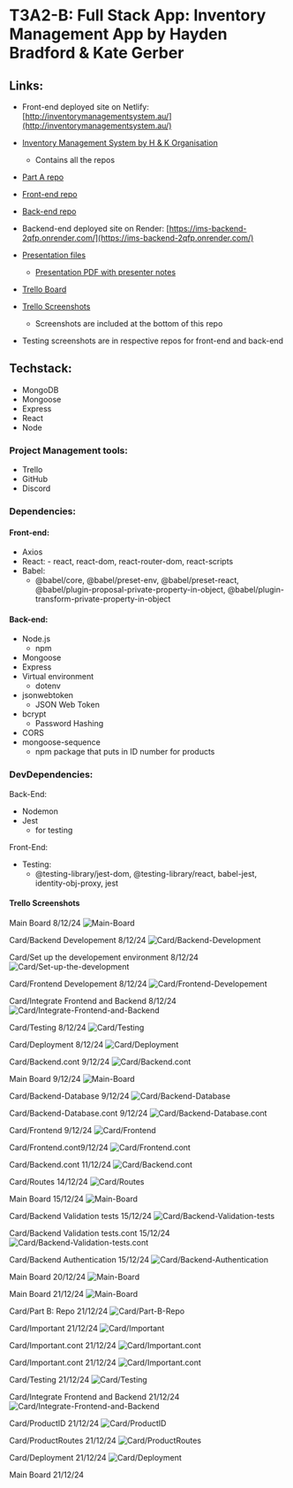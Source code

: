 # T3A2-B: Full Stack App: Inventory Management App by Hayden Bradford & Kate Gerber

## Links:
- Front-end deployed site on Netlify: [http://inventorymanagementsystem.au/](http://inventorymanagementsystem.au/)

- [Inventory Management System by H & K Organisation](https://github.com/IMS-by-HK)
    - Contains all the repos
- [Part A repo](https://github.com/IMS-by-HK/T3A2-A)
- [Front-end repo](https://github.com/IMS-by-HK/IMS-Frontend)
- [Back-end repo](https://github.com/IMS-by-HK/IMS-Database)
- Backend-end deployed site on Render: [https://ims-backend-2qfp.onrender.com/](https://ims-backend-2qfp.onrender.com/)
- [Presentation files](/docs/Presentation/)
    - [Presentation PDF with presenter notes](/docs/Presentation/Inventory%20Management_System-with%20presenter%20notes.pdf)
- [Trello Board](https://trello.com/b/RkNm85hb)
- [Trello Screenshots](/docs/Trello%20Screenshots/) 
    - Screenshots are included at the bottom of this repo
- Testing screenshots are in respective repos for front-end and back-end

## Techstack:
- MongoDB
- Mongoose
- Express
- React
- Node

### Project Management tools:
- Trello
- GitHub
- Discord

### Dependencies:

#### Front-end:
- Axios
- React:
      - react, react-dom, react-router-dom, react-scripts
- Babel:
    - @babel/core, @babel/preset-env, @babel/preset-react, @babel/plugin-proposal-private-property-in-object, @babel/plugin-transform-private-property-in-object

#### Back-end:
- Node.js
    - npm
- Mongoose
- Express
- Virtual environment
    - dotenv
- jsonwebtoken
    - JSON Web Token
- bcrypt
    - Password Hashing
- CORS
- mongoose-sequence
    - npm package that puts in ID number for products

### DevDependencies:
Back-End:
- Nodemon
- Jest 
    - for testing
 
Front-End:
- Testing:
    - @testing-library/jest-dom, @testing-library/react, babel-jest, identity-obj-proxy, jest

#### Trello Screenshots
Main Board 8/12/24
![Main-Board](/docs/Trello%20Screenshots/MainBoard:Screenshot%202024-12-08%20at%208.42.37 PM.png)

Card/Backend Developement 8/12/24
![Card/Backend-Development](/docs/Trello%20Screenshots/Card:Backend%20Development:Screenshot%202024-12-08%20at%209.01.13 PM.png)

Card/Set up the developement environment 8/12/24
![Card/Set-up-the-development](/docs/Trello%20Screenshots/Card:Set%20up%20the%20development%20environment:Screenshot%202024-12-08%20at%209.05.53 PM.png)

Card/Frontend Developement 8/12/24
![Card/Frontend-Developement](/docs/Trello%20Screenshots/Card:%20Frontend%20Development:Screenshot%202024-12-08%20at%209.07.52 PM.png)

Card/Integrate Frontend and Backend 8/12/24
![Card/Integrate-Frontend-and-Backend](/docs/Trello%20Screenshots/Card:Integrate%20Frontend%20and%20backend:Screenshot%202024-12-08%20at%209.10.13 PM.png)

Card/Testing 8/12/24
![Card/Testing](/docs/Trello%20Screenshots/Card:Testing:Screenshot%202024-12-08%20at%209.10.23 PM.png)

Card/Deployment 8/12/24
![Card/Deployment](/docs/Trello%20Screenshots/Card:Deployment:Screenshot%202024-12-08%20at%209.10.31 PM.png)

Card/Backend.cont 9/12/24
![Card/Backend.cont](/docs/Trello%20Screenshots/Card:Backend.cont:Screenshot%202024-12-09%20at%201.14.54 AM.png)

Main Board 9/12/24
![Main-Board](/docs/Trello%20Screenshots/MainBoard:Screenshot%202024-12-09%20at%203.24.22 AM.png)

Card/Backend-Database 9/12/24
![Card/Backend-Database](/docs/Trello%20Screenshots/Card:Backend-Database:Screenshot%202024-12-09%20at%203.30.48 AM.png)

Card/Backend-Database.cont 9/12/24
![Card/Backend-Database.cont](/docs/Trello%20Screenshots/Card:Backend-Database.cont:Screenshot%202024-12-09%20at%203.31.33 AM.png)

Card/Frontend 9/12/24
![Card/Frontend](/docs/Trello%20Screenshots/Card:Frontend:Screenshot%202024-12-09%20at%205.30.03 PM.png)

Card/Frontend.cont9/12/24
![Card/Frontend.cont](/docs/Trello%20Screenshots/Card:Frontend.cont:Screenshot%202024-12-09%20at%205.30.25 PM.png)

Card/Backend.cont 11/12/24
![Card/Backend.cont](/docs/Trello%20Screenshots/Card:Backend.cont:Screenshot%202024-12-11%20at%203.42.23 AM.png)

Card/Routes 14/12/24
![Card/Routes](/docs/Trello%20Screenshots/Card:Routes:Screenshot%202024-12-14%20at%203.20.50 PM.png)

Main Board 15/12/24
![Main-Board](/docs/Trello%20Screenshots/MainBoard:Screenshot%202024-12-15%20at%2012.47.42 AM.png)

Card/Backend Validation tests 15/12/24
![Card/Backend-Validation-tests](/docs/Trello%20Screenshots/Card:Backend-Validation-tests:Screenshot%202024-12-15%20at%2012.49.22 AM.png)

Card/Backend Validation tests.cont 15/12/24
![Card/Backend-Validation-tests.cont](/docs/Trello%20Screenshots/Card:Backend-Validation-tests.cont:Screenshot%202024-12-15%20at%2012.49.32 AM.png)

Card/Backend Authentication 15/12/24
![Card/Backend-Authentication](/docs/Trello%20Screenshots/Card:Backend-Authentication:Screenshot%202024-12-15%20at%2012.53.35 AM.png)

Main Board 20/12/24
![Main-Board](/docs/Trello%20Screenshots/MainBoard:Screenshot%202024-12-20%20at%208.24.29 PM.png)

Main Board 21/12/24
![Main-Board](/docs/Trello%20Screenshots/MainBoard:Screenshot%202024-12-21%20at%205.42.03 PM.png)

Card/Part B: Repo 21/12/24
![Card/Part-B-Repo](/docs/Trello%20Screenshots/Card:PartB-repo:Screenshot%202024-12-21%20at%205.42.11 PM.png)

Card/Important 21/12/24
![Card/Important](/docs/Trello%20Screenshots/Card:Important:Screenshot%202024-12-21%20at%205.43.54 PM.png)

Card/Important.cont 21/12/24
![Card/Important.cont](/docs/Trello%20Screenshots/Card:Important.cont:Screenshot%202024-12-21%20at%205.44.05 PM.png)

 Card/Important.cont 21/12/24
![Card/Important.cont](/docs/Trello%20Screenshots/Card:Important.cont:Screenshot%202024-12-21%20at%206.53.07 PM.png)
 
Card/Testing 21/12/24
![Card/Testing](/docs/Trello%20Screenshots/Card:Testing:Screenshot%202024-12-21%20at%207.03.46 PM.png)

Card/Integrate Frontend and Backend 21/12/24
![Card/Integrate-Frontend-and-Backend](/docs/Trello%20Screenshots/Card:Integrate-Frontend-&-Backend:Screenshot%202024-12-21%20at%207.04.06 PM.png)

Card/ProductID 21/12/24
![Card/ProductID](/docs/Trello%20Screenshots/Card:ProductID:Screenshot%202024-12-21%20at%207.04.49 PM.png)

Card/ProductRoutes 21/12/24
![Card/ProductRoutes](/docs/Trello%20Screenshots/Card:ProductRoutes:Screenshot%202024-12-21%20at%207.05.02 PM.png)

Card/Deployment 21/12/24
![Card/Deployment](/docs/Trello%20Screenshots/Card:Deployment:Screenshot%202024-12-21%20at%207.05.19 PM.png)

Main Board 21/12/24
![]()

![]()
